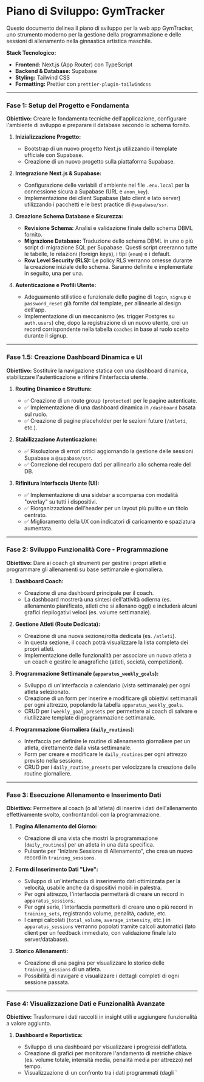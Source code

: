 # Piano di Sviluppo: GymTracker

Questo documento delinea il piano di sviluppo per la web app GymTracker, uno strumento moderno per la gestione della programmazione e delle sessioni di allenamento nella ginnastica artistica maschile.

**Stack Tecnologico:**

- **Frontend:** Next.js (App Router) con TypeScript
- **Backend & Database:** Supabase
- **Styling:** Tailwind CSS
- **Formatting:** Prettier con `prettier-plugin-tailwindcss`

---

### Fase 1: Setup del Progetto e Fondamenta

**Obiettivo:** Creare le fondamenta tecniche dell'applicazione, configurare l'ambiente di sviluppo e preparare il database secondo lo schema fornito.

1.  **Inizializzazione Progetto:**

    - Bootstrap di un nuovo progetto Next.js utilizzando il template ufficiale con Supabase.
    - Creazione di un nuovo progetto sulla piattaforma Supabase.

2.  **Integrazione Next.js & Supabase:**

    - Configurazione delle variabili d'ambiente nel file `.env.local` per la connessione sicura a Supabase (URL e `anon_key`).
    - Implementazione dei client Supabase (lato client e lato server) utilizzando i pacchetti e le best practice di `@supabase/ssr`.

3.  **Creazione Schema Database e Sicurezza:**

    - **Revisione Schema:** Analisi e validazione finale dello schema DBML fornito.
    - **Migrazione Database:** Traduzione dello schema DBML in uno o più script di migrazione SQL per Supabase. Questi script creeranno tutte le tabelle, le relazioni (foreign keys), i tipi (`enum`) e i default.
    - **Row Level Security (RLS):** Le policy RLS verranno omesse durante la creazione iniziale dello schema. Saranno definite e implementate in seguito, una per una.

4.  **Autenticazione e Profili Utente:**
    - Adeguamento stilistico e funzionale delle pagine di `login`, `signup` e `password_reset` già fornite dal template, per allinearle al design dell'app.
    - Implementazione di un meccanismo (es. trigger Postgres su `auth.users`) che, dopo la registrazione di un nuovo utente, crei un record corrispondente nella tabella `coaches` in base al ruolo scelto durante il signup.

---

### Fase 1.5: Creazione Dashboard Dinamica e UI

**Obiettivo:** Sostituire la navigazione statica con una dashboard dinamica, stabilizzare l'autenticazione e rifinire l'interfaccia utente.

1.  **Routing Dinamico e Struttura:**

    - ✅ Creazione di un route group `(protected)` per le pagine autenticate.
    - ✅ Implementazione di una dashboard dinamica in `/dashboard` basata sul ruolo.
    - ✅ Creazione di pagine placeholder per le sezioni future (`/atleti`, etc.).

2.  **Stabilizzazione Autenticazione:**

    - ✅ Risoluzione di errori critici aggiornando la gestione delle sessioni Supabase a `@supabase/ssr`.
    - ✅ Correzione del recupero dati per allinearlo allo schema reale del DB.

3.  **Rifinitura Interfaccia Utente (UI):**
    - ✅ Implementazione di una sidebar a scomparsa con modalità "overlay" su tutti i dispositivi.
    - ✅ Riorganizzazione dell'header per un layout più pulito e un titolo centrato.
    - ✅ Miglioramento della UX con indicatori di caricamento e spaziatura aumentata.

---

### Fase 2: Sviluppo Funzionalità Core - Programmazione

**Obiettivo:** Dare ai coach gli strumenti per gestire i propri atleti e programmare gli allenamenti su base settimanale e giornaliera.

1.  **Dashboard Coach:**

    - Creazione di una dashboard principale per il coach.
    - La dashboard mostrerà una sintesi dell'attività odierna (es. allenamento pianificato, atleti che si allenano oggi) e includerà alcuni grafici riepilogativi veloci (es. volume settimanale).

2.  **Gestione Atleti (Route Dedicata):**

    - Creazione di una nuova sezione/rotta dedicata (es. `/atleti`).
    - In questa sezione, il coach potrà visualizzare la lista completa dei propri atleti.
    - Implementazione delle funzionalità per associare un nuovo atleta a un coach e gestire le anagrafiche (atleti, società, competizioni).

3.  **Programmazione Settimanale (`apparatus_weekly_goals`):**

    - Sviluppo di un'interfaccia a calendario (vista settimanale) per ogni atleta selezionato.
    - Creazione di un form per inserire e modificare gli obiettivi settimanali per ogni attrezzo, popolando la tabella `apparatus_weekly_goals`.
    - CRUD per i `weekly_goal_presets` per permettere ai coach di salvare e riutilizzare template di programmazione settimanale.

4.  **Programmazione Giornaliera (`daily_routines`):**
    - Interfaccia per definire le routine di allenamento giornaliere per un atleta, direttamente dalla vista settimanale.
    - Form per creare e modificare le `daily_routines` per ogni attrezzo previsto nella sessione.
    - CRUD per i `daily_routine_presets` per velocizzare la creazione delle routine giornaliere.

---

### Fase 3: Esecuzione Allenamento e Inserimento Dati

**Obiettivo:** Permettere al coach (o all'atleta) di inserire i dati dell'allenamento effettivamente svolto, confrontandoli con la programmazione.

1.  **Pagina Allenamento del Giorno:**

    - Creazione di una vista che mostri la programmazione (`daily_routines`) per un atleta in una data specifica.
    - Pulsante per "Iniziare Sessione di Allenamento", che crea un nuovo record in `training_sessions`.

2.  **Form di Inserimento Dati "Live":**

    - Sviluppo di un'interfaccia di inserimento dati ottimizzata per la velocità, usabile anche da dispositivi mobili in palestra.
    - Per ogni attrezzo, l'interfaccia permetterà di creare un record in `apparatus_sessions`.
    - Per ogni serie, l'interfaccia permetterà di creare uno o più record in `training_sets`, registrando volume, penalità, cadute, etc.
    - I campi calcolati (`total_volume`, `average_intensity`, etc.) in `apparatus_sessions` verranno popolati tramite calcoli automatici (lato client per un feedback immediato, con validazione finale lato server/database).

3.  **Storico Allenamenti:**
    - Creazione di una pagina per visualizzare lo storico delle `training_sessions` di un atleta.
    - Possibilità di navigare e visualizzare i dettagli completi di ogni sessione passata.

---

### Fase 4: Visualizzazione Dati e Funzionalità Avanzate

**Obiettivo:** Trasformare i dati raccolti in insight utili e aggiungere funzionalità a valore aggiunto.

1.  **Dashboard e Reportistica:**

    - Sviluppo di una dashboard per visualizzare i progressi dell'atleta.
    - Creazione di grafici per monitorare l'andamento di metriche chiave (es. volume totale, intensità media, penalità media per attrezzo) nel tempo.
    - Visualizzazione di un confronto tra i dati programmati (dagli `

